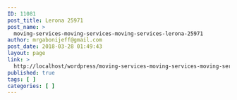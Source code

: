 ```yaml
---
ID: 11081
post_title: Lerona 25971
post_name: >
  moving-services-moving-services-moving-services-lerona-25971
author: mrgabonijeff@gmail.com
post_date: 2018-03-28 01:49:43
layout: page
link: >
  http://localhost/wordpress/moving-services-moving-services-moving-services-lerona-25971/
published: true
tags: [ ]
categories: [ ]
---
```

